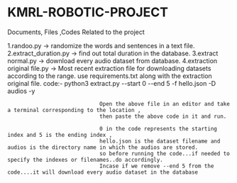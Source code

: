 # KMRL-ROBOTIC-PROJECT
Documents, Files ,Codes Related to the project

1.randoo.py -> randomize the words and sentences in a text file.
2.extract_duration.py -> find out total duration in the database.
3.extract normal.py -> download every audio dataset from database.
4.extraction original file.py -> Most recent extraction file for downloading datasets according to the range.
                                 use requirements.txt along with the extraction original file.
                                 code:- python3 extract.py --start 0 --end 5 -f hello.json -D audios -y

                                 Open the above file in an editor and take a terminal corresponding to the location ,
                                 then paste the above code in it and run.

                                 0 in the code represents the starting index and 5 is the ending index ,  
                                 hello.json is the dataset filename and audios is the directory name in which the audios are stored.
                                 so before running the code...if needed to specify the indexes or filenames..do accordingly.
                                 Incase if we remove --end 5 from the code....it will download every audio dataset in the database

